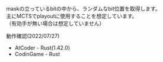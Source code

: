 maskの立っているbitの中から、ランダムなbit位置を取得します。  
主にMCTSでplayoutに使用することを想定しています。  
（有効手が無い場合は想定していません）  

動作確認(2022/07/27)
 - AtCoder - Rust(1.42.0)
 - CodinGame - Rust